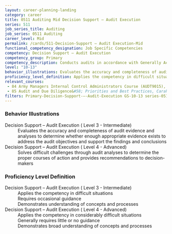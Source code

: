 ```yaml
---
layout: career-planning-landing
category: career
title: 0511 Auditing Mid Decision Support – Audit Execution
series: 511
job_series_title: Auditing
job_series: 0511 Auditing
career_level: Mid
permalink: /cards/511-Decision-Support – Audit Execution-Mid
functional_competency_designation: Job Specific Competencies
competency: Decision Support – Audit Execution
competency_group: Primary
competency_description: Conducts audits in accordance with Generally Accepted Government Auditing Standards (GAGAS) or Generally Accepted Auditing Standards (GAAS) to provide value-added recommendations that enable better utilization of resources and improvement of mission effectiveness 
level: "10-13"
behavior_illustrations: Evaluates the accuracy and completeness of audit evidence and analyses to determine whether enough appropriate evidence exists to address the audit objectives and support the findings and conclusions ? Solves difficult challenges through audit analyses to determine the proper courses of action and provides recommendations to decision-makers
proficiency_level_definition: Applies the competency in difficult situations ? Requires occasional guidance ? Demonstrates understanding of concepts and processes ? Applies the competency in considerably difficult situations ? Generally requires little or no guidance ? Demonstrates broad understanding of concepts and processes
relevant_courses: 
 - 84 Army Managers Internal Control Administrators Course (AUDT9015), Graduate School USA, <a href="https://www.graduateschool.edu/solr-search/content?keys=AUDT9015">https://www.graduateschool.edu/solr-search/content?keys=AUDT9015</a>
 - 85 Audit and Due Diligence&#58; Priorities and Best Practices, Carahsoft, <a href="https://www.linkedin.com/learning/audit-and-due-diligence-priorities-and-best-practices">https://www.linkedin.com/learning/audit-and-due-diligence-priorities-and-best-practices</a>
filters: Primary-Decision-Support-–-Audit-Execution GS-10-13 series-0511
---
```


<div class="desktop:grid-col-6 margin-y-205">
  <div class="border-top-2 bg-white padding-2 shadow-5 height-full members-hover border-1px button-border border-top-blue radius-lg card-text-color">
    <h3>Behavior Illustrations</h3>
    <dl class="text-base card-content-color"><dt>Decision Support – Audit Execution ( Level 3 - Intermediate)</dt><dd>Evaluates the accuracy and completeness of audit evidence and analyses to determine whether enough appropriate evidence exists to address the audit objectives and support the findings and conclusions</dd><dt>Decision Support – Audit Execution ( Level 4 - Advanced)</dt><dd>Solves difficult challenges through audit analyses to determine the proper courses of action and provides recommendations to decision-makers</dd></dl>
  </div>
</div>
<div class="desktop:grid-col-6 margin-y-205">
  <div class="border-top-2 bg-white padding-2 shadow-5 height-full members-hover border-1px button-border border-top-blue radius-lg card-text-color">
    <h3>Proficiency Level Definition</h3>
    <dl class="text-base card-content-color"><dt>Decision Support – Audit Execution ( Level 3 - Intermediate)</dt><dd>Applies the competency in difficult situations </dd><dd> Requires occasional guidance </dd><dd> Demonstrates understanding of concepts and processes</dd><dt>Decision Support – Audit Execution ( Level 4 - Advanced)</dt><dd>Applies the competency in considerably difficult situations </dd><dd> Generally requires little or no guidance </dd><dd> Demonstrates broad understanding of concepts and processes</dd></dl>
  </div>
</div>